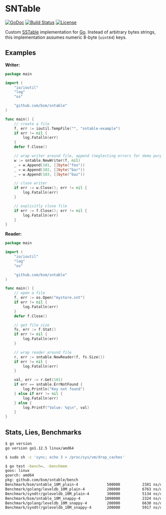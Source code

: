 # SNTable

[![GoDoc](https://godoc.org/github.com/bsm/sntable?status.svg)](https://godoc.org/github.com/bsm/sntable)
[![Build Status](https://travis-ci.org/bsm/sntable.png?branch=master)](https://travis-ci.org/bsm/sntable)
[![License](https://img.shields.io/badge/License-Apache%202.0-blue.svg)](https://opensource.org/licenses/Apache-2.0)

Custom [SSTable](https://www.igvita.com/2012/02/06/sstable-and-log-structured-storage-leveldb/) implementation
for [Go](https://golang.org). Instead of arbitrary bytes strings, this implementation assumes numeric 8-byte (`uint64`)
keys.

## Examples

**Writer:**

```go
package main

import (
	"io/ioutil"
	"log"
	"os"

	"github.com/bsm/sntable"
)

func main() {
	// create a file
	f, err := ioutil.TempFile("", "sntable-example")
	if err != nil {
		log.Fatalln(err)
	}
	defer f.Close()

	// wrap writer around file, append (neglecting errors for demo purposes)
	w := sntable.NewWriter(f, nil)
	_ = w.Append(101, []byte("foo"))
	_ = w.Append(102, []byte("bar"))
	_ = w.Append(103, []byte("baz"))

	// close writer
	if err := w.Close(); err != nil {
		log.Fatalln(err)
	}

	// explicitly close file
	if err := f.Close(); err != nil {
		log.Fatalln(err)
	}
}
```

**Reader:**


```go
package main

import (
	"io/ioutil"
	"log"
	"os"

	"github.com/bsm/sntable"
)

func main() {
	// open a file
	f, err := os.Open("mystore.snt")
	if err != nil {
		log.Fatalln(err)
	}
	defer f.Close()

	// get file size
	fs, err := f.Stat()
	if err != nil {
		log.Fatalln(err)
	}

	// wrap reader around file
	r, err := sntable.NewReader(f, fs.Size())
	if err != nil {
		log.Fatalln(err)
	}

	val, err := r.Get(101)
	if err == sntable.ErrNotFound {
		log.Println("Key not found")
	} else if err != nil {
		log.Fatalln(err)
	} else {
		log.Printf("Value: %q\n", val)
	}
}
```

## Stats, Lies, Benchmarks

```sh
$ go version
go version go1.12.5 linux/amd64

$ sudo sh -c 'sync; echo 3 > /proc/sys/vm/drop_caches'

$ go test -bench=. -benchmem
goos: linux
goarch: amd64
pkg: github.com/bsm/sntable/bench
Benchmark/bsm/sntable_10M_plain-4         	  500000	      2381 ns/op	     208 B/op	       4 allocs/op
Benchmark/golang/leveldb_10M_plain-4      	  200000	      6763 ns/op	   10301 B/op	       6 allocs/op
Benchmark/syndtr/goleveldb_10M_plain-4    	  300000	      5134 ns/op	     691 B/op	       6 allocs/op
Benchmark/bsm/sntable_10M_snappy-4        	 1000000	      2324 ns/op	     208 B/op	       4 allocs/op
Benchmark/golang/leveldb_10M_snappy-4     	  200000	      6630 ns/op	   10301 B/op	       6 allocs/op
Benchmark/syndtr/goleveldb_10M_snappy-4   	  200000	      5917 ns/op	     696 B/op	       6 allocs/op
```
